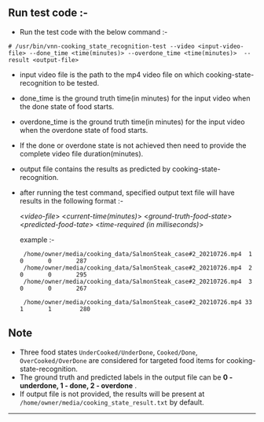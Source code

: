 ## Run test code :-
  - Run the test code with the below command :-
  ```
  # /usr/bin/vnn-cooking_state_recognition-test --video <input-video-file> --done_time <time(minutes)> --overdone_time <time(minutes)>  --result <output-file>
  ```
   - input video file is the path to the mp4 video file on which cooking-state-recognition to be tested. 
   - done_time is the ground truth time(in minutes) for the input video when the done state of food starts.  
   - overdone_time is the ground truth time(in minutes) for the input video when the overdone state of food starts.
   - If the done or overdone state is not achieved then need to provide the complete video file duration(minutes).
   - output file contains the results as predicted by cooking-state-recognition.
   
       

   - after running the test command, specified output text file will have results in the following format :-
      
       <*video-file*> <*current-time(minutes)*> <*ground-truth-food-state*> <*predicted-food-tate*> <*time-required (in milliseconds)*>
       
       example :-
       ```
        /home/owner/media/cooking_data/SalmonSteak_case#2_20210726.mp4  1       0       0       287
        /home/owner/media/cooking_data/SalmonSteak_case#2_20210726.mp4  2       0       0       295
        /home/owner/media/cooking_data/SalmonSteak_case#2_20210726.mp4  3       0       0       267
       
        /home/owner/media/cooking_data/SalmonSteak_case#2_20210726.mp4 33       1       1        280
       ```
  
## Note
  - Three food states `UnderCooked/UnderDone`, `Cooked/Done`, `OverCooked/OverDone` are considered for targeted food items for cooking-state-recognition.
  - The ground truth and predicted labels in the output file can be **0 - underdone, 1 - done, 2 - overdone** . 
  - If output file is not provided, the results will be present at ```/home/owner/media/cooking_state_result.txt``` by default.
  
---
